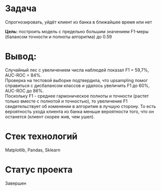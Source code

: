 # Задача
Cпрогнозировать, уйдёт клиент из банка в ближайшее время или нет

**Цель:**  построить модель с предельно большим значением F1-меры (балансом точности и полноты алгоритма) до 0.59

# Вывод:
Случайный лес с увеличением числа наблюдей показал F1 = 59,7%, AUC-ROC = 84%.
<br>Проверка на тестовой выборке подтвердила, что upsampling помог справиться с дисбалансом классов и удалось увеличить F1 до 60%, AUC-ROC до 86%.
<br>Поскольку F1 - среднее гармоническое полноты и точности (растет только вместе с полнотой и точностью), то увеличение F1 свидетельствует об изменении в алгоритме в лучшую сторону. То есть вероятность ухода клиента из банка меньше вероятности того, что он останется (клиент скорее жив, чем ушел).

# Стек технологий
Matplotlib, Pandas, Sklearn

# Статус проекта
Завершен
